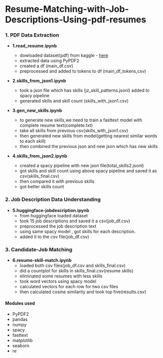 # Resume-Matching-with-Job-Descriptions-Using-pdf-resumes

### 1. PDF Data Extraction
* **1.read_resume.ipynb**
    * dowloaded dataset(pdf) from kaggle - [here](https://www.kaggle.com/datasets/snehaanbhawal/resume-dataset)
    * extracted data using PyPDF2
    * created a df (main_df.csv)
    * preprocessed and added to tokens to df (main_df_tokens,csv)


* **2.skills_from_json1.ipynb**
    * took a json file which has skills (jz_skill_patterns.jsonl) added to spacy pipeline
    * generated skills and skill count (skills_with_json1.csv)

* **3.gen_new_skills.ipynb**
    * to generate new skills,we need to train a fasttext model with complete resume text(complete.txt)
    * take all skills from previous csv(skills_with_json1.csv)
    * then generated new skills from model(getting nearest similar words to each skill)
    * then combined the previous json and new json which has new skills

* **4.skills_from_json2.ipynb**
    * created a spacy pipeline with new json file(total_skills2.jsonl)
    * got skills and skill count using above spacy pipeline and saved it as csv(skills_final.csv)
    * then compared it with previous skills
    * got better skills count


### 2. Job Description Data Understanding
* **5.huggingface-jobdescription.ipynb**
    * from huggingface loaded dataset
    * took 15 job descriptions and saved it a csv(job_df.csv)
    * preprocessed the job description text
    * using same spacy model , got skills for each description.
    * added it to the csv file(job_df.csv)


### 3. Candidate-Job Matching
* **6.resume-skill-match.ipynb**
    * loaded both csv files(job_df.csv and skills_final.csv)
    * did a countplot for skills in skills_final.csv(resume skills)
    * eliminated some resumes with less skills
    * took word vectors using spacy model
    * calculated vectors for each row for two csv files
    * then calculated cosine similarity and took top five(results.csv)



#### Modules used
* PyPDF2
* pandas
* numpy
* spacy
* fasttext
* matplotlib
* seaborn
* re



        